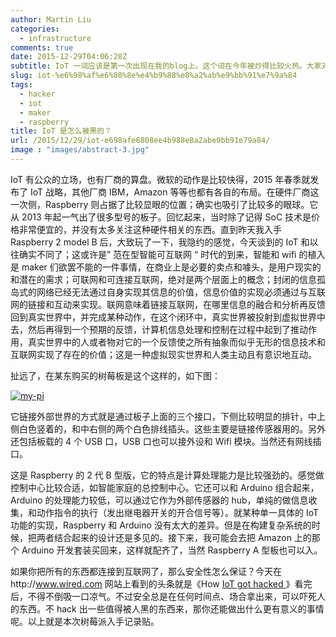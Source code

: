 ```yaml
---
author: Martin Liu
categories:
  - infrastructure
comments: true
date: 2015-12-29T04:06:28Z
subtitle: IoT 一词应该是第一次出现在我的blog上。这个词在今年被炒得比较火热。大家对它的定位和理解不同，有的说这个是10年前的新闻，有的说这就是物联网，有的说这是链接万事万物，总之众说纷纭。
slug: iot-%e6%98%af%e6%80%8e%e4%b9%88%e8%a2%ab%e9%bb%91%e7%9a%84
tags:
  - hacker
  - iot
  - maker
  - raspberry
title: IoT 是怎么被黑的？
url: /2015/12/29/iot-e698afe6808ee4b988e8a2abe9bb91e79a84/
image : "images/abstract-3.jpg"
---
```


IoT 有公众的立场，也有厂商的算盘。微软的动作是比较快得，2015 年春季就发布了 IoT 战略，其他厂商 IBM，Amazon 等等也都有各自的布局。在硬件厂商这一次侧，Raspberry 则占据了比较显眼的位置；确实也吸引了比较多的眼球。它从 2013 年起一气出了很多型号的板子。回忆起来，当时除了记得 SoC 技术是价格非常便宜的，并没有太多关注这种硬件相关的东西。直到昨天我入手 Raspberry 2 model B 后，大致玩了一下，我隐约的感觉，今天谈到的 IoT 和以往确实不同了；这或许是” 范在型智能可互联网 “ 时代的到来，智能和 wifi 的植入是 maker 们欲罢不能的一件事情，在商业上是必要的卖点和噱头，是用户现实的和潜在的需求；可联网和可连接互联网，绝对是两个层面上的概念；封闭的信息孤岛式的网络已经无法通过自身实现其信息的价值，信息价值的实现必须通过与互联网的链接和互动来实现。联网意味着链接互联网，在哪里信息的融合和分析再反馈回到真实世界中，并完成某种动作，在这个闭环中，真实世界被投射到虚拟世界中去，然后再得到一个预期的反馈，计算机信息处理和控制在过程中起到了推动作用，真实世界中的人或者物对它的一个反馈使之所有抽象而似乎无形的信息技术和互联网实现了存在的价值；这是一种虚拟现实世界和人类主动且有意识地互动。

扯远了，在某东购买的树莓板是这个这样的，如下图：

[![my-pi](http://7bv9gn.com1.z0.glb.clouddn.com/wp-content/uploads/2015/12/my-pi.jpg)](https://en.wikipedia.org/wiki/Raspberry_Pi)

它链接外部世界的方式就是通过板子上面的三个接口，下侧比较明显的排针，中上侧白色竖着的，和中右侧的两个白色排线插头。这些主要是链接传感器用的。另外还包括板载的 4 个 USB 口，USB 口也可以接外设和 Wifi 模块。当然还有网线插口。

这是 Raspberry 的 2 代 B 型版，它的特点是计算处理能力是比较强劲的。感觉做控制中心比较合适，如智能家庭的总控制中心。它还可以和 Arduino 组合起来，Arduino 的处理能力较低，可以通过它作为外部传感器的 hub，单纯的做信息收集，和动作指令的执行（发出继电器开关的开合信号等）。就某种单一具体的 IoT 功能的实现，Raspberry 和 Arduino 没有太大的差异。但是在构建复杂系统的时候，把两者结合起来的设计还是多见的。接下来，我可能会去把 Amazon 上的那个 Arduino 开发套装买回来，这样就配齐了，当然 Raspberry A 型板也可以入。

如果你把所有的东西都连接到互联网了，那么安全性怎么保证？今天在http://www.wired.com 网站上看到的头条就是《How [IoT got hacked ](http://www.wired.com/2015/12/2015-the-year-the-internet-of-things-got-hacked/)》看完后，不得不倒吸一口凉气。不过安全总是在任何时间点、场合拿出来，可以吓死人的东西。不 hack 出一些值得被人黑的东西来，那你还能做出什么更有意义的事情呢。以上就是本次树莓派入手记录贴。
